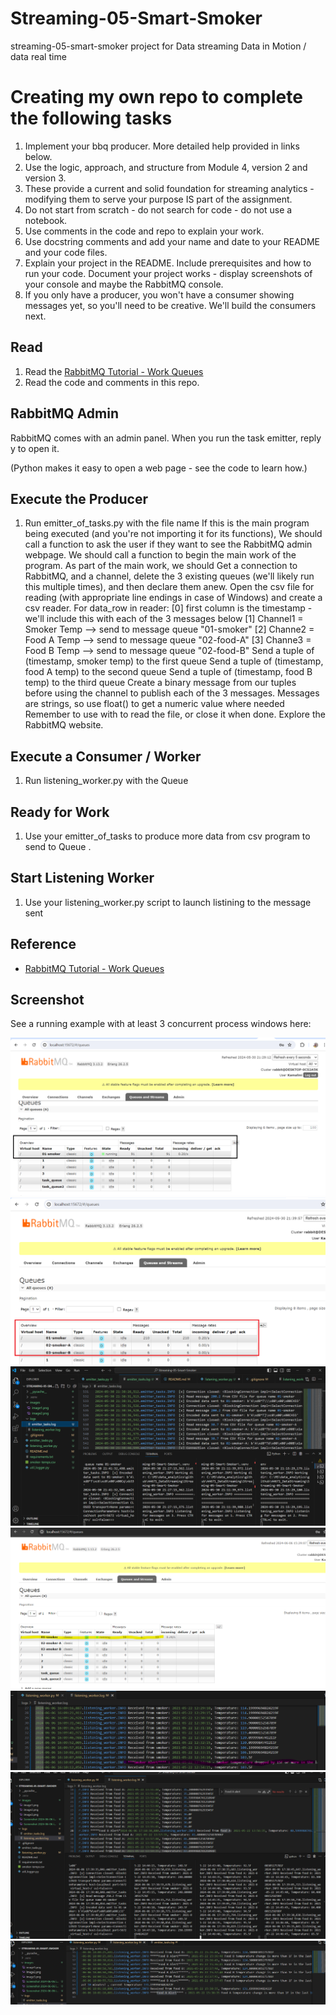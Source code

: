 # Streaming-05-Smart-Smoker
streaming-05-smart-smoker project for Data streaming Data in Motion / data real time 


# Creating my own repo to complete the following tasks

1. Implement your bbq producer. More detailed help provided in links below.
1. Use the logic, approach, and structure from Module 4, version 2 and version 3.
1. These provide a current and solid foundation for streaming analytics - modifying them to serve your purpose IS part of the assignment.
1. Do not start from scratch - do not search for code - do not use a notebook.
1. Use comments in the code and repo to explain your work.
1. Use docstring comments and add your name and date to your README and your code files.
1. Explain your project in the README. Include prerequisites and how to run your code.
Document your project works - display screenshots of your console and maybe the RabbitMQ console.
1. If you only have a producer, you won't have a consumer showing messages yet, so you'll need to be creative. We'll build the consumers next.

## Read

1. Read the [RabbitMQ Tutorial - Work Queues](https://www.rabbitmq.com/tutorials/tutorial-two-python.html)
1. Read the code and comments in this repo.

## RabbitMQ Admin 

RabbitMQ comes with an admin panel. When you run the task emitter, reply y to open it. 

(Python makes it easy to open a web page - see the code to learn how.)

## Execute the Producer

1. Run emitter_of_tasks.py with the file name 
If this is the main program being executed (and you're not importing it for its functions), We should call a function to ask the user if they want to see the RabbitMQ admin webpage. We should call a function to begin the main work of the program. As part of the main work, we should Get a connection to RabbitMQ, and a channel, delete the 3 existing queues (we'll likely run this multiple times), and then declare them anew. Open the csv file for reading (with appropriate line endings in case of Windows) and create a csv reader. For data_row in reader: [0] first column is the timestamp - we'll include this with each of the 3 messages below [1] Channel1 = Smoker Temp --> send to message queue "01-smoker" [2] Channe2 = Food A Temp --> send to message queue "02-food-A" [3] Channe3 = Food B Temp --> send to message queue "02-food-B" Send a tuple of (timestamp, smoker temp) to the first queue Send a tuple of (timestamp, food A temp) to the second queue Send a tuple of (timestamp, food B temp) to the third queue Create a binary message from our tuples before using the channel to publish each of the 3 messages. Messages are strings, so use float() to get a numeric value where needed Remember to use with to read the file, or close it when done.
Explore the RabbitMQ website.

## Execute a Consumer / Worker

1. Run listening_worker.py with the Queue 

## Ready for Work

1. Use your emitter_of_tasks to produce more data from csv program to send to Queue .

## Start Listening Worker 

1. Use your listening_worker.py script to launch listining to the message sent


## Reference

- [RabbitMQ Tutorial - Work Queues](https://www.rabbitmq.com/tutorials/tutorial-two-python.html)


## Screenshot

See a running example with at least 3 concurrent process windows here:

![Alt text for the image](images/image1.png)
![Alt text for the image](images/image2.png)
![Alt text for the image](images/image3.png)
![Alt text for the image](images/image4.png)
![Alt text for the image](images/image5.png)
![Alt text for the image](images/image6.png)
![Alt text for the image](images/image7.png)


